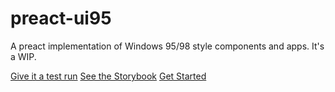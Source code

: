 # preact-ui95

A preact implementation of Windows 95/98 style components and apps. It's a WIP.

[Give it a test run](https://ui95.ash.ms/example/)
[See the Storybook](https://ui95.ash.ms/storybook/)
[Get Started](/?id=who-is-this-for)
